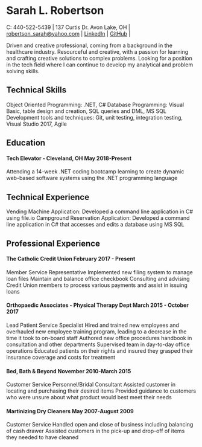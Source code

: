 # **Sarah L. Robertson** 
C: 440-522-5439 | 137 Curtis Dr. Avon Lake, OH | robertson_sarah@yahoo.com | [LinkedIn](https://www.linkedin.com/in/sarah-robertson-913925163/) | [GitHub](https://github.com/srobertson3) |                                                                
                                                                                                                                                          
Driven and creative professional, coming from a background in the healthcare industry. Resourceful and creative, with a passion for learning and crafting creative solutions to complex problems. Looking for a position in the tech field where I can continue to develop my analytical and problem solving skills.

## Technical Skills                                                                                                                         
Object Oriented Programming: .NET, C#
Database Programming: Visual Basic, table design and creation, SQL queries and DML, MS SQL
Development tools and techniques: Git, unit testing, integration testing, Visual Studio 2017, Agile

## Education  
#### Tech Elevator - Cleveland, OH  	May 2018-Present
Attending a 14-week .NET coding bootcamp learning to create dynamic web-based software systems using the .NET programming language

## Technical Experience                                                                                                                 
Vending Machine Application: Developed a command line application in C# using file.io
Campground Reservation Application: Developed a command line application in C# that accesses and edits a database using MS SQL

## Professional Experience                                                                                                           
#### The Catholic Credit Union   February 2017 - Present
Member Service Representative
Implemented new filing system to manage loan files
Maintain and balance office checkbook
Consulting and advising Credit Union members to process various payments and assist in issuing loans

#### Orthopaedic Associates - Physical Therapy Dept 	March 2015 - October 2017
Lead Patient Service Specialist
Hired and trained new employees and overhauled new employee training program, leading to  a decrease in the time it took to on-board staff
Authored new office procedures handbook in consultation and other departments
Supervised team in day-to-day office operations
Educated patients on their rights and insured they grasped their insurance coverage and costs for treatment

#### Bed, Bath & Beyond    November 2010-March 2015 
Customer Service Personnel/Bridal Consultant
Assisted customer in locating and purchasing their desired items
Provided guidance to customers who were unsure about what product would best meet their needs

#### Martinizing Dry Cleaners    May 2007-August 2009
Customer Service
Handled open and close of business including balancing of cash drawer
Assisted customers in the pick-up and drop-off of items they needed to have cleaned
